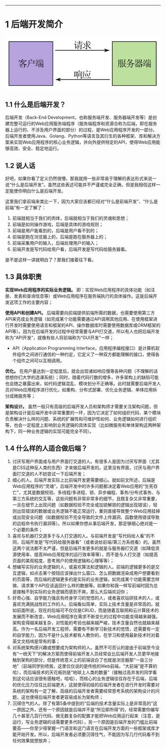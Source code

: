 ‍

---

# 1 后端开发简介

![image](assets/image-20250310154128-lrot10x.png)

## 1.1 什么是后端开发？

后端开发（Back-End Development，也称服务端开发、服务器端开发等）是创建完整可运行的Web应用服务端程序（服务端程序和资源合称为后端，即在服务器上运行的、不涉及用户界面的部分）的过程，是Web应用程序开发的一部分。后端开发者使用Java、Golang、Python等语言及其衍生的各种框架、库和解决方案来实现Web应用程序的核心业务逻辑，并向外提供特定的API，使得Web应用能够高效、安全、稳定地运行。

## 1.2 说人话

好吧，如果你看了定义仍然很懵，那我就用一些非常易于理解的表达形式来说一说“什么是后端开发”。虽然这些表述可能并不严谨或完全正确，但是我相信这样一定能使你明白什么是后端开发。

这里我们拿前端来类比一下，因为大家应该都已经对“什么是前端开发”、“什么是前端”有一定了解了：

1. 前端就相当于我们的肉体，后端就相当于我们的灵魂和思想；
2. 前端是如何操作游戏，后端是具体的游戏规则；
3. 前端是用户能看到的，后端是用户看不到的；
4. 前端是跑在浏览器上的，后端是跑在服务器上的；
5. 前端采集用户的输入，后端处理用户的输入；
6. 前端开发是写代码给用户看，后端开发是写代码给服务器看。

是不是这样一讲就明白了？那我们接着往下看。

## 1.3 具体职责

**实现Web应用程序的实际业务逻辑。** 即：实现Web应用程序的具体功能（如注册、发表和查询信息等）或Web应用程序在服务端执行的具体操作。这是后端开发这项工作的主要内容；

**使用API和创建API。** 后端需要向前端提供前端所需的数据，也需要使用第三方API来完成业务逻辑（如完成某个功能需要通过API调用其他应用、在使用框架进行开发时需要使用语言和框架的API、操作数据库时需要使用数据库或ORM框架的API等）。因为在后端开发的过程中经常需要与API打交道，所以有人也把后端开发称为“API开发”，就像有些人将前端称为“GUI开发”一样；

- API（Application Programming Interface，应用程序编程接口）是计算机软件组件之间进行通信的一种约定，它定义了一种双方都能理解的接口，使得各个组件之间可以互相调用。

**优化。** 在用户量达到一定程度后，就会出现诸如响应慢等各种问题（不理解的话想想你们大学的选课系统）；同时，随着代码行数的增多，许多架构上的缺陷可能也会随之暴露出来，如代码逻辑混乱、模块划分不正确等。此时就需要后端开发人员对Web应用程序进行优化，如重构、分布式部署、优化业务逻辑、单体应用拆分成微服务等；

**架构设计。** 虽然一般只有高级的后端开发人员和架构师才需要关注架构问题，但是架构设计是后端开发中非常重要的一环，因为它决定了如何组织代码、某个模块负责解决什么样的问题、系统的扩展性和可维护性如何、业务逻辑如何进行组织等，也会一定程度上影响到业务逻辑的具体实现（比如微服务和单体架构这两种架构下，同一种业务逻辑的实现可能完全不同）。

## 1.4 什么样的人适合做后端？

1. 讨厌写用户界面或与用户界面打交道的人。有很多人是因为讨厌写界面（尤其是CSS这种反人类的东西）才来做后端开发的。这里没有界面，讨厌与用户界面打交道的人不妨尝试一下后端开发；
2. 细心的人。后端开发实际上比前端开发更需要细心。就如前文所述，后端是Web应用程序的“灵魂”，后端开发中的许多问题都决定着Web应用的“生死存亡”，尤其是数据校验、多线程/多进程、锁、异步编程、事务/分布式事务、与第三方系统的交互等，这些问题有非常非常多的细节，且既复杂又非常重要，一旦在细节上出现问题（如数据校验不完全或加锁解锁的逻辑出现错误），轻则出现错误的数据或业务逻辑不能正常运行，重则直接导致整个Web应用挂掉或出现安全问题（如数据校验不完全导致的文件上传漏洞、函数使用错误导致的远程命令执行漏洞等）。所以如果你想从事后端开发，那足够细心绝对是一个必要的条件；
3. 喜欢与机器打交道多于与人打交道的人。与前端开发是“写代码给人看”的不同，后端开发是“写代码给服务器看”（或者说给前端/第三方系统看）的。虽然这两个说法都不太严谨，但是后端开发更多的就是与服务器打交道（如降低资源使用率、提高Web应用程序的运行效率等等），而不是与人打交道（如提高页面的美观程度、思考用户的使用逻辑和心理等等）；
4. 想编写实际的业务逻辑的人，或喜欢算法和逻辑的人。前端的逻辑更多的是交互逻辑，如点击某个按钮应该弹出什么窗口、怎么把数据渲染成用户想要看到的页面等，而后端的逻辑更多的是实际的业务逻辑，如完成某个功能需要怎样做、请求某个API应该返回什么样的数据等。如果你和我一样写前端时因为总是接触不到实际的业务逻辑而感到不爽，那么大后端欢迎你；
5. 好奇心强、自学能力强且有终身学习的觉悟的人，或者喜欢钻研技术的人，或喜欢充满挑战性的工作的人。后端看似简单，实际上技术含量是非常高的。就如前面所说，现在的后端可不仅仅是CRUD，而是随着互联网和云计算技术的发展而不断改变，Web应用程序在需求不断变化的过程中功能变得越来越强，架构变得越来越复杂，对性能的考验也越来越严峻，技术含量自然也就越来越高。作为一名后端开发工程师，需要有不断学习新技术的觉悟，还需要有一定的自学能力，因为不是什么技术都有人教你的，在学习和使用最新技术时对着英文文档啃是常有的事；
6. 对系统架构感兴趣或想要成为架构师的人。虽然不可否认的是由于前端至今没有“一统天下”的解决方案而使得前端开发人员经常会比后端开发人员更早地接触到架构的部分，但是传统意义上的前端说白了也就是浏览器那“一亩三分地”（前端同学别喷我，这里仅仅说的是传统的Web前端，“大前端”是不算的哈），而后端技术的天花板则是“地球上人类的数量”（接触过高并发的同学看到这句话应该很有感触吧，哈哈），而核心的业务逻辑往往存在于后端，后端的优化压力往往比前端更大，这就使得初级的后端开发者在进行开发时需要对系统的架构有一定了解、高级的后端开发者需要经常思考系统的架构设计的问题，这也使得后端开发者更容易成长为架构师；
7. 沉得住气的人。除了有第5条中提到的“后端的技术含量实际上是非常高的”这一原因之外，还有一个原因就是后端并不是“所见即所得”的，经常需要你编写几十甚至几百行代码、做无数复杂的配置才能把Web应用运行起来（注意，是运行，写业务逻辑的话需要更多代码），另一个原因是后端开发的门槛比前端要高——你至少得掌握一门语言和这门语言在后端开发方面的一些框架或库才能开始开发。所以，后端开发者必须要沉得住气，不能因为写几行代码看不到任何效果就想放弃；

